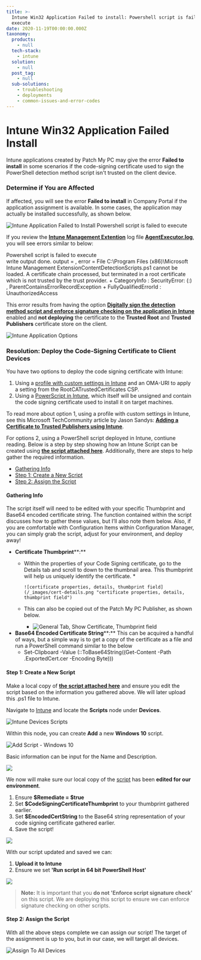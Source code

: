 ```yaml
---
title: >-
  Intune Win32 Application Failed to install: Powershell script is failed to
  execute
date: 2020-11-19T00:00:00.000Z
taxonomy:
  products:
    - null
  tech-stack:
    - intune
  solution:
    - null
  post_tag:
    - null
  sub-solutions:
    - troubleshooting
    - deployments
    - common-issues-and-error-codes
---
```


# Intune Win32 Application Failed Install

Intune applications created by Patch My PC may give the error **Failed to install** in some scenarios if the code-signing certificate used to sign the PowerShell detection method script isn't trusted on the client device.

### Determine if You are Affected

If affected, you will see the error **Failed to install** in Company Portal if the application assignment is available. In some cases, the application may actually be installed successfully, as shown below.

![Intune Application Failed to Install Powershell script is failed to execute](/_images/Intune-Application-Failed-to-Install-Powershell-script-is-failed-to-execute.png "Intune Application Failed to Install Powershell script is failed to execute")

If you review the [**Intune Management Extention**](https://docs.microsoft.com/en-us/mem/intune/apps/apps-win32-app-management#prerequisites) log file [**AgentExecutor.log**](https://patchmypc.com/collecting-log-files-for-patch-my-pc-support#application-troubleshooting-client-logs), you will see errors similar to below:

Powershell script is failed to execute\
write output done. output = , error = File C:\Program Files (x86)\Microsoft Intune Management ExtensionContentDetectionScripts.ps1 cannot be loaded. A certificate chain processed, but terminated in a root certificate which is not trusted by the trust provider. + CategoryInfo : SecurityError: (:) , ParentContainsErrorRecordException + FullyQualifiedErrorId : UnauthorizedAccess

This error results from having the option [**Digitally sign the detection method script and enforce signature checking on the application in Intune**](../../intune-application-creation-options/#topic1) enabled and **not deploying** the certificate to the **Trusted Root** and **Trusted Publishers** certificate store on the client.

![Intune Application Options](/_images/intune-application-options-in-patchmypc.png "Intune Application Options")

### Resolution: Deploy the Code-Signing Certificate to Client Devices

You have two options to deploy the code signing certificate with Intune:

1. Using a [profile with custom settings in Intune](https://docs.microsoft.com/en-gb/mem/intune/configuration/custom-settings-configure) and an OMA-URI to apply a setting from the RootCATrustedCertificates CSP.
2. Using a [PowerScript in Intune](https://docs.microsoft.com/en-us/mem/intune/apps/intune-management-extension), which itself will be unsigned and contain the code signing certificate used to install it on target machines.

To read more about option 1, using a profile with custom settings in Intune, see this Microsoft TechCommunity article by Jason Sandys: [**Adding a Certificate to Trusted Publishers using Intune**](https://techcommunity.microsoft.com/t5/intune-customer-success/adding-a-certificate-to-trusted-publishers-using-intune/ba-p/1974488).

For options 2, using a PowerShell script deployed in Intune, contiune reading. Below is a step by step showing how an Intune Script can be created using [**the script attached here**](../../app/uploads/2025/06/Script_Register-CodeSigningCertificate.zip). Additionally, there are steps to help gather the required information.

* [Gathering Info](intune-win32-application-failed-install.md#GatherInfo)
* [Step 1: Create a New Script](intune-win32-application-failed-install.md#CreateScript)
* [Step 2: Assign the Script](intune-win32-application-failed-install.md#AssignScript)

#### Gathering Info

&#x20;The script itself will need to be edited with your specific Thumbprint and Base64 encoded certificate string. The function contained within the script discusses how to gather these values, but I’ll also note them below. Also, if you are comfortable with Configuration Items within Configuration Manager, you can simply grab the script, adjust for your environment, and deploy away!

* **Certificate Thumbprint**\*\*:\*\*
  * Within the properties of your Code Signing certificate, go to the Details tab and scroll to down to the thumbnail area. This thumbprint will help us uniquely identify the certificate.
    *

        ![certificate properties, details, thumbprint field](/_images/cert-details.png "certificate properties, details, thumbprint field")
  * This can also be copied out of the Patch My PC Publisher, as shown below.
    * ![General Tab, Show Certificate, Thumbprint field](/_images/publisher-show-certificate.png "General Tab, Show Certificate, Thumbprint field")
* **Base64 Encoded Certificate String**\*\*:\*\* This can be acquired a handful of ways, but a simple way is to get a copy of the certificate as a file and run a PowerShell command similar to the below
  * Set-Clipboard -Value (::ToBase64String((Get-Content -Path .ExportedCert.cer -Encoding Byte)))

#### Step 1: Create a New Script

Make a local copy of [**the script attached here**](../../app/uploads/2025/06/Script_Register-CodeSigningCertificate.zip) and ensure you edit the script based on the information you gathered above. We will later upload this .ps1 file to Intune.

Navigate to [Intune](https://endpoint.microsoft.com) and locate the **Scripts** node under **Devices**.

![Intune  Devices  Scripts](/_images/IntuneDeviceScripts.png "Intune  Devices  Scripts")

Within this node, you can create **Add** a new **Windows 10** script.

![Add Script - Windows 10](/_images/IntuneDeviceScriptsAddScript.png "Add Script - Windows 10")

Basic information can be input for the Name and Description.

![](/_images/IntuneDeviceScriptsNameDescription.png)

We now will make sure our local copy of the [script](../../app/uploads/2025/06/Script_Register-CodeSigningCertificate.zip) has been **edited for our environment**.

1. Ensure **$Remediate = $true**
2. Set **$CodeSigningCertificateThumbprint** to your thumbprint gathered earlier.
3. Set **$EncodedCertString** to the Base64 string representation of your code signing certificate gathered earlier.
4. Save the script!

![](/_images/CodeSigningEditScript.png)

With our script updated and saved we can:

1. **Upload it to Intune**
2. Ensure we set **'Run script in 64 bit PowerShell Host'**

![](/_images/CodeSigningScriptSettings.png)

> **Note:** It is important that you **do not 'Enforce script signature check'** on this script. We are deploying this script to ensure we can enforce signature checking on other scripts.

#### Step 2: Assign the Script

With all the above steps complete we can assign our script! The target of the assignment is up to you, but in our case, we will target all devices.

![Assign To All Devices](/_images/CodeSigningAssignScript.png "Assign To All Devices")